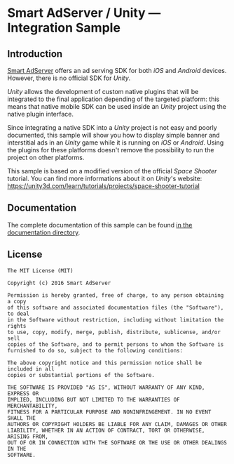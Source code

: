# Smart AdServer / Unity — Integration Sample

## Introduction

[Smart AdServer](http://smartadserver.com) offers an ad serving SDK for both _iOS_ and _Android_ devices. However, there is no official SDK for _Unity_.

_Unity_ allows the development of custom native plugins that will be integrated to the final application depending of the targeted platform: this means that native mobile SDK can be used inside an _Unity_ project using the native plugin interface.

Since integrating a native SDK into a _Unity_ project is not easy and poorly documented, this sample will show you how to display simple banner and interstitial ads in an _Unity_ game while it is running on _iOS_ or _Android_. Using the plugins for these platforms doesn't remove the possibility to run the project on other platforms.

This sample is based on a modified version of the official _Space Shooter_ tutorial. You can find more informations about it on _Unity_'s website: https://unity3d.com/learn/tutorials/projects/space-shooter-tutorial

## Documentation

The complete documentation of this sample can be found [in the documentation directory](Documentation/index.md).

## License

    The MIT License (MIT)

    Copyright (c) 2016 Smart AdServer

    Permission is hereby granted, free of charge, to any person obtaining a copy
    of this software and associated documentation files (the "Software"), to deal
    in the Software without restriction, including without limitation the rights
    to use, copy, modify, merge, publish, distribute, sublicense, and/or sell
    copies of the Software, and to permit persons to whom the Software is
    furnished to do so, subject to the following conditions:

    The above copyright notice and this permission notice shall be included in all
    copies or substantial portions of the Software.

    THE SOFTWARE IS PROVIDED "AS IS", WITHOUT WARRANTY OF ANY KIND, EXPRESS OR
    IMPLIED, INCLUDING BUT NOT LIMITED TO THE WARRANTIES OF MERCHANTABILITY,
    FITNESS FOR A PARTICULAR PURPOSE AND NONINFRINGEMENT. IN NO EVENT SHALL THE
    AUTHORS OR COPYRIGHT HOLDERS BE LIABLE FOR ANY CLAIM, DAMAGES OR OTHER
    LIABILITY, WHETHER IN AN ACTION OF CONTRACT, TORT OR OTHERWISE, ARISING FROM,
    OUT OF OR IN CONNECTION WITH THE SOFTWARE OR THE USE OR OTHER DEALINGS IN THE
    SOFTWARE.
